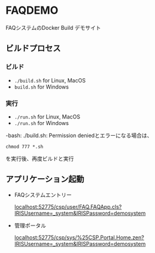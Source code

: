# FAQDEMO

FAQシステムのDocker Build デモサイト


## ビルドプロセス

### ビルド
* ```./build.sh```      for Linux, MacOS
* ```build.sh```        for Windows
### 実行
* ```./run.sh```        for Linux, MacOS
* ```./run.sh```        for Windows

-bash: ./build.sh: Permission deniedとエラーになる場合は、

```chmod 777 *.sh```

を実行後、再度ビルドと実行

## アプリケーション起動

* FAQシステムエントリー

  [localhost:52775/csp/user/FAQ.FAQApp.cls?IRISUsername=_system&IRISPassword=demosystem](http://localhost:52775/csp/user/FAQ.FAQApp.cls?IRISUsername=_system&IRISPassword=demosystem)

- 管理ポータル

  [localhost:52775/csp/sys/%25CSP.Portal.Home.zen?IRISUsername=_system&IRISPassword=demosystem](http://localhost:52775/csp/sys/%25CSP.Portal.Home.zen?IRISUsername=_system&IRISPassword=demosystem)


